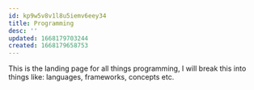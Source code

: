 ```yaml
---
id: kp9w5v8v1l8u5iemv6eey34
title: Programming
desc: ''
updated: 1668179703244
created: 1668179658753
---
```

This is the landing page for all things programming, I will break this into things like: languages, frameworks, concepts etc.